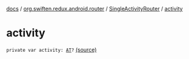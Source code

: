 [docs](../../index.md) / [org.swiften.redux.android.router](../index.md) / [SingleActivityRouter](index.md) / [activity](./activity.md)

# activity

`private var activity: `[`AT`](index.md#AT)`?` [(source)](https://github.com/protoman92/KotlinRedux/tree/master/android/android-router/src/main/java/org/swiften/redux/android/router/SingleActivityRouter.kt#L35)